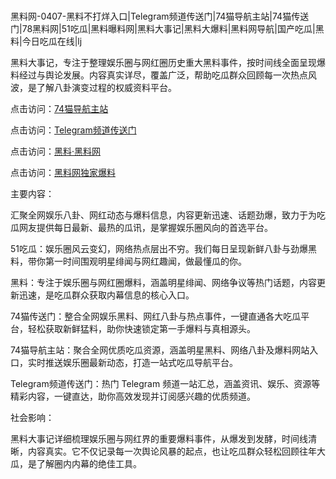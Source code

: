 #
黑料网-0407-黑料不打烊入口|Telegram频道传送门|74猫导航主站|74猫传送门|78黑料网|51吃瓜|黑料曝料网|黑料大事记|黑料大爆料|黑料网导航|国产吃瓜|黑料|今日吃瓜在线|lj

黑料大事记，专注于整理娱乐圈与网红圈历史重大黑料事件，按时间线全面呈现爆料经过与舆论发展。内容真实详尽，覆盖广泛，帮助吃瓜群众回顾每一次热点风波，是了解八卦演变过程的权威资料平台。


点击访问：<a href="https://74mao.com/">74猫导航主站</a>

点击访问：<a href="https://74mao.com/">Telegram频道传送门</a>

点击访问：<a href="https://gdas.pages.dev/">黑料·黑料网</a>

点击访问：<a href="https://jha.pages.dev/">黑料网独家爆料</a>


主要内容：

汇聚全网娱乐八卦、网红动态与爆料信息，内容更新迅速、话题劲爆，致力于为吃瓜网友提供每日最新、最热的瓜讯，是掌握娱乐圈风向的首选平台。

51吃瓜：娱乐圈风云变幻，网络热点层出不穷。我们每日呈现新鲜八卦与劲爆黑料，带你第一时间围观明星绯闻与网红趣闻，做最懂瓜的你。

黑料：专注于娱乐圈与网红圈爆料，涵盖明星绯闻、网络争议等热门话题，内容更新迅速，是吃瓜群众获取内幕信息的核心入口。

74猫传送门：整合全网娱乐黑料、网红八卦与热点事件，一键直通各大吃瓜平台，轻松获取新鲜猛料，助你快速锁定第一手爆料与真相源头。

74猫导航主站：聚合全网优质吃瓜资源，涵盖明星黑料、网络八卦及爆料网站入口，实时推送娱乐圈最新动态，打造一站式吃瓜导航平台。

Telegram频道传送门：热门 Telegram 频道一站汇总，涵盖资讯、娱乐、资源等精彩内容，一键直达，助你高效发现并订阅感兴趣的优质频道。

社会影响：

黑料大事记详细梳理娱乐圈与网红界的重要爆料事件，从爆发到发酵，时间线清晰，内容真实。它不仅记录每一次舆论风暴的起点，也让吃瓜群众轻松回顾往年大瓜，是了解圈内内幕的绝佳工具。

<span style="display:none;">[Canonical link](https://github.com/yh9998/17899 ）</span>
